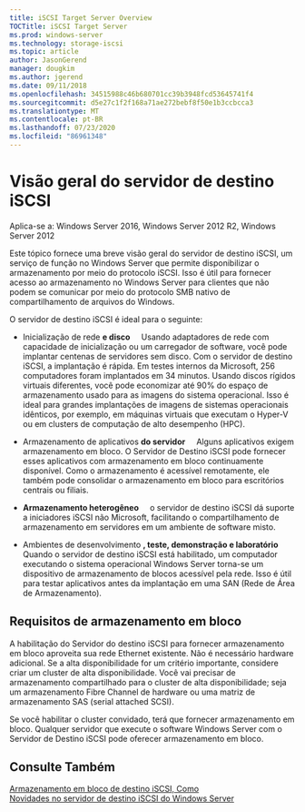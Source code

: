 ```yaml
---
title: iSCSI Target Server Overview
TOCTitle: iSCSI Target Server
ms.prod: windows-server
ms.technology: storage-iscsi
ms.topic: article
author: JasonGerend
manager: dougkim
ms.author: jgerend
ms.date: 09/11/2018
ms.openlocfilehash: 34515988c46b680701cc39b3948fcd53645741f4
ms.sourcegitcommit: d5e27c1f2f168a71ae272bebf8f50e1b3ccbcca3
ms.translationtype: MT
ms.contentlocale: pt-BR
ms.lasthandoff: 07/23/2020
ms.locfileid: "86961348"
---
```

# <a name="iscsi-target-server-overview"></a>Visão geral do servidor de destino iSCSI

Aplica-se a: Windows Server 2016, Windows Server 2012 R2, Windows Server 2012

Este tópico fornece uma breve visão geral do servidor de destino iSCSI, um serviço de função no Windows Server que permite disponibilizar o armazenamento por meio do protocolo iSCSI. Isso é útil para fornecer acesso ao armazenamento no Windows Server para clientes que não podem se comunicar por meio do protocolo SMB nativo de compartilhamento de arquivos do Windows.

O servidor de destino iSCSI é ideal para o seguinte:

* Inicialização de rede **e disco**     Usando adaptadores de rede com capacidade de inicialização ou um carregador de software, você pode implantar centenas de servidores sem disco. Com o servidor de destino iSCSI, a implantação é rápida. Em testes internos da Microsoft, 256 computadores foram implantados em 34 minutos. Usando discos rígidos virtuais diferentes, você pode economizar até 90% do espaço de armazenamento usado para as imagens do sistema operacional. Isso é ideal para grandes implantações de imagens de sistemas operacionais idênticos, por exemplo, em máquinas virtuais que executam o Hyper-V ou em clusters de computação de alto desempenho (HPC).

* Armazenamento de aplicativos **do servidor**     Alguns aplicativos exigem armazenamento em bloco. O Servidor de Destino iSCSI pode fornecer esses aplicativos com armazenamento em bloco continuamente disponível. Como o armazenamento é acessível remotamente, ele também pode consolidar o armazenamento em bloco para escritórios centrais ou filiais.

* **Armazenamento heterogêneo**     o servidor de destino iSCSI dá suporte a iniciadores iSCSI não Microsoft, facilitando o compartilhamento de armazenamento em servidores em um ambiente de software misto.

* Ambientes de desenvolvimento **, teste, demonstração e laboratório**     Quando o servidor de destino iSCSI está habilitado, um computador executando o sistema operacional Windows Server torna-se um dispositivo de armazenamento de blocos acessível pela rede. Isso é útil para testar aplicativos antes da implantação em uma SAN (Rede de Área de Armazenamento).

## <a name="block-storage-requirements"></a>Requisitos de armazenamento em bloco

A habilitação do Servidor do destino iSCSI para fornecer armazenamento em bloco aproveita sua rede Ethernet existente. Não é necessário hardware adicional. Se a alta disponibilidade for um critério importante, considere criar um cluster de alta disponibilidade. Você vai precisar de armazenamento compartilhado para o cluster de alta disponibilidade; seja um armazenamento Fibre Channel de hardware ou uma matriz de armazenamento SAS (serial attached SCSI).

Se você habilitar o cluster convidado, terá que fornecer armazenamento em bloco. Qualquer servidor que execute o software Windows Server com o Servidor de Destino iSCSI pode oferecer armazenamento em bloco.

## <a name="see-also"></a>Consulte Também

[Armazenamento em bloco de destino iSCSI, Como](/previous-versions/windows/it-pro/windows-server-2012-r2-and-2012/hh848268(v%3dws.11))  
[Novidades no servidor de destino iSCSI do Windows Server](/previous-versions/windows/it-pro/windows-server-2012-r2-and-2012/dn305893(v%3dws.11))
